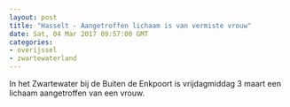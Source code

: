 ```yaml
---
layout: post
title: "Hasselt - Aangetroffen lichaam is van vermiste vrouw"
date: Sat, 04 Mar 2017 09:57:00 GMT
categories: 
- overijssel 
- zwartewaterland 
---
```


In het Zwartewater bij de Buiten de Enkpoort is vrijdagmiddag 3 maart een lichaam aangetroffen van een vrouw.
